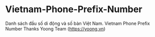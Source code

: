 # Vietnam-Phone-Prefix-Number
Danh sách đầu số di động và số bàn Việt Nam. Vietnam Phone Prefix Number
Thanks Yoong Team (https://yoong.vn)
